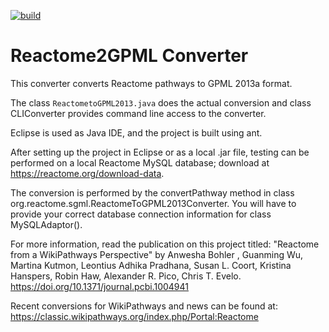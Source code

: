 [![build](https://github.com/wikipathways/reactome2gpml-converter/actions/workflows/build.yml/badge.svg)](https://github.com/wikipathways/reactome2gpml-converter/actions/workflows/build.yml)

# Reactome2GPML Converter

This converter converts Reactome pathways to GPML 2013a format.

The class `ReactometoGPML2013.java` does the actual conversion and class CLIConverter provides command line access to the converter.

Eclipse is used as Java IDE, and the project is built using ant. 

After setting up the project in Eclipse or as a local .jar file, testing can be performed on a local Reactome MySQL database; download at https://reactome.org/download-data.

The conversion is performed by the convertPathway method in class org.reactome.sgml.ReactomeToGPML2013Converter. 
You will have to provide your correct database connection information for class MySQLAdaptor().

For more information, read the publication on this project titled:
"Reactome from a WikiPathways Perspective" by Anwesha Bohler , Guanming Wu, Martina Kutmon, Leontius Adhika Pradhana, Susan L. Coort, Kristina Hanspers, Robin Haw, Alexander R. Pico, Chris T. Evelo. https://doi.org/10.1371/journal.pcbi.1004941

Recent conversions for WikiPathways and news can be found at:
https://classic.wikipathways.org/index.php/Portal:Reactome
